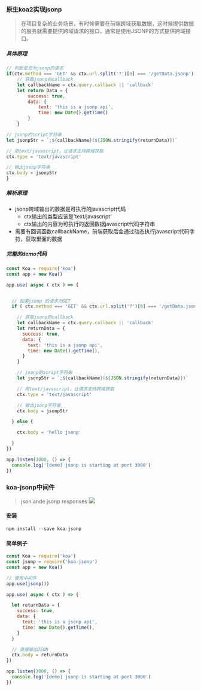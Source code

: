 ### 原生koa2实现jsonp

> 在项目复杂的业务场景，有时候需要在前端跨域获取数据，这时候提供数据的服务就需要提供跨域请求的接口，通常是使用JSONP的方式提供跨域接口。

##### 具体原理

```js
// 判断是否为jsonp的请求
if(ctx.method === 'GET' && ctx.url.split('?')[0] === '/getData.jsonp') {
    // 获取jsonp的callback
    let callbackName = ctx.query.callback || 'callback'
    let return Data = {
        success: true,
        data: {
            text: 'this is a jsonp api',
            time: new Date().getTime()
        }
    }

// jsonp的script字符串
let jsonpStr = `;${callbackName}(${JSON.stringify(returnData)})`

// 用text/javascript，让请求支持跨域获取
ctx.type = 'text/javascript'

// 输出jsonp字符串
ctx.body = jsonpStr
}
```

##### 解析原理

- jsonp跨域输出的数据是可执行的javascript代码
    - ctx输出的类型应该是'text/javascript'
    - ctx输出的内容为可执行的返回数据javascript代码字符串
- 需要有回调函数callbackName，前端获取后会通过动态执行javascript代码字符，获取里面的数据

##### 完整的demo代码

```js
const Koa = require('koa')
const app = new Koa()

app.use( async ( ctx ) => {


  // 如果jsonp 的请求为GET
  if ( ctx.method === 'GET' && ctx.url.split('?')[0] === '/getData.jsonp') {

    // 获取jsonp的callback
    let callbackName = ctx.query.callback || 'callback'
    let returnData = {
      success: true,
      data: {
        text: 'this is a jsonp api',
        time: new Date().getTime(),
      }
    }

    // jsonp的script字符串
    let jsonpStr = `;${callbackName}(${JSON.stringify(returnData)})`

    // 用text/javascript，让请求支持跨域获取
    ctx.type = 'text/javascript'

    // 输出jsonp字符串
    ctx.body = jsonpStr

  } else {

    ctx.body = 'hello jsonp'

  }
})

app.listen(3000, () => {
  console.log('[demo] jsonp is starting at port 3000')
})
```


### koa-jsonp中间件

> json ande jsonp responses
![](https://chenshenhai.github.io/koa2-note/note/images/jsonp-wiki.png)

#### 安装

```js
npm install --save koa-jsonp
```

#### 简单例子

```js
const Koa = require('koa')
const jsonp = require('koa-jsonp')
const app = new Koa()

// 使用中间件
app.use(jsonp())

app.use( async ( ctx ) => {

  let returnData = {
    success: true,
    data: {
      text: 'this is a jsonp api',
      time: new Date().getTime(),
    }
  }

  // 直接输出JSON
  ctx.body = returnData
})

app.listen(3000, () => {
  console.log('[demo] jsonp is starting at port 3000')
})
```

